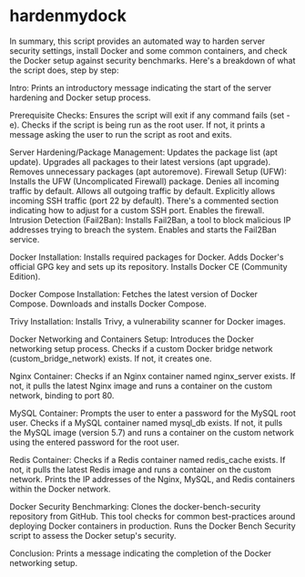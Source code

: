 # hardenmydock
In summary, this script provides an automated way to harden server security settings, install Docker and some common containers, and check the Docker setup against security benchmarks.
Here's a breakdown of what the script does, step by step:

Intro:
Prints an introductory message indicating the start of the server hardening and Docker setup process.

Prerequisite Checks:
Ensures the script will exit if any command fails (set -e).
Checks if the script is being run as the root user. If not, it prints a message asking the user to run the script as root and exits.

Server Hardening/Package Management:
Updates the package list (apt update).
Upgrades all packages to their latest versions (apt upgrade).
Removes unnecessary packages (apt autoremove).
Firewall Setup (UFW):
Installs the UFW (Uncomplicated Firewall) package.
Denies all incoming traffic by default.
Allows all outgoing traffic by default.
Explicitly allows incoming SSH traffic (port 22 by default).
There's a commented section indicating how to adjust for a custom SSH port.
Enables the firewall.
Intrusion Detection (Fail2Ban):
Installs Fail2Ban, a tool to block malicious IP addresses trying to breach the system.
Enables and starts the Fail2Ban service.

Docker Installation:
Installs required packages for Docker.
Adds Docker's official GPG key and sets up its repository.
Installs Docker CE (Community Edition).

Docker Compose Installation:
Fetches the latest version of Docker Compose.
Downloads and installs Docker Compose.

Trivy Installation:
Installs Trivy, a vulnerability scanner for Docker images.

Docker Networking and Containers Setup:
Introduces the Docker networking setup process.
Checks if a custom Docker bridge network (custom_bridge_network) exists. If not, it creates one.

Nginx Container:
Checks if an Nginx container named nginx_server exists. If not, it pulls the latest Nginx image and runs a container on the custom network, binding to port 80.

MySQL Container:
Prompts the user to enter a password for the MySQL root user.
Checks if a MySQL container named mysql_db exists. If not, it pulls the MySQL image (version 5.7) and runs a container on the custom network using the entered password for the root user.

Redis Container:
Checks if a Redis container named redis_cache exists. If not, it pulls the latest Redis image and runs a container on the custom network.
Prints the IP addresses of the Nginx, MySQL, and Redis containers within the Docker network.

Docker Security Benchmarking:
Clones the docker-bench-security repository from GitHub. This tool checks for common best-practices around deploying Docker containers in production.
Runs the Docker Bench Security script to assess the Docker setup's security.

Conclusion:
Prints a message indicating the completion of the Docker networking setup.

